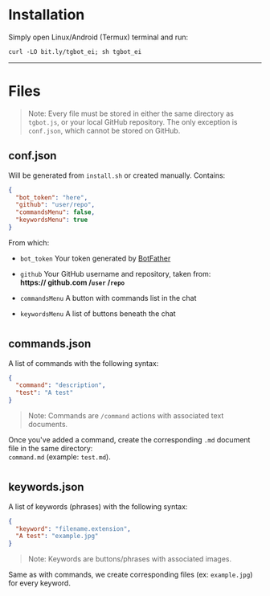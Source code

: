 # Installation
Simply open Linux/Android (Termux) terminal and run:
```
curl -LO bit.ly/tgbot_ei; sh tgbot_ei
```
<hr>

# Files
> Note: Every file must be stored in either the same directory as `tgbot.js`, or your local GitHub repository. The only exception is `conf.json`, which cannot be stored on GitHub.

## conf.json
Will be generated from `install.sh` or created manually. Contains:
```json
{
  "bot_token": "here",
  "github": "user/repo",
  "commandsMenu": false,
  "keywordsMenu": true
}
```
From which:
- `bot_token` Your token generated by [BotFather](https://t.me/botfather)

- `github` Your GitHub username and repository, taken from:<br>
**https:// github.com /`user` /`repo`**

- `commandsMenu` A button with commands list in the chat

- `keywordsMenu` A list of buttons beneath the chat

#
## commands.json
A list of commands with the following syntax:
```json
{
  "command": "description",
  "test": "A test"
}
```
> Note: Commands are `/command` actions with associated text documents.

Once you've added a command, create the corresponding `.md` document file in the same directory:<br>
`command.md` (example: `test.md`).

#
## keywords.json
A list of keywords (phrases) with the following syntax:
```json
{
  "keyword": "filename.extension",
  "A test": "example.jpg"
}
```
> Note: Keywords are buttons/phrases with associated images.

Same as with commands, we create corresponding files (ex: `example.jpg`) for every keyword.
